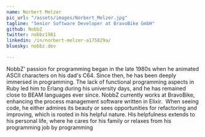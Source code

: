 ```yaml
---
name: Norbert Melzer
pic_url: "/assets/images/Norbert_Melzer.jpg"
tagline: "Senior Software Developer at BravoBike GmbH"
github: NobbZ
twitter: nobbz1981
linkedin: /in/norbert-melzer-a175829a/
bluesky: nobbz.dev

---
```

NobbZ' passion for programming began in the late 1980s when he animated ASCII characters on his dad's C64. Since then, he has been deeply immersed in programming. The lack of functional programming aspects in Ruby led him to Erlang during his university days, and he has remained close to BEAM languages ever since.
NobbZ currently works at BravoBike, enhancing the process management software written in Elixir.  When seeing code, he either admires its beauty or sees opportunities for refactoring and improving, which is rooted in his helpful nature. 
His helpfulness extends to his personal life, where he cares for his family or relaxes from his programming job by programming